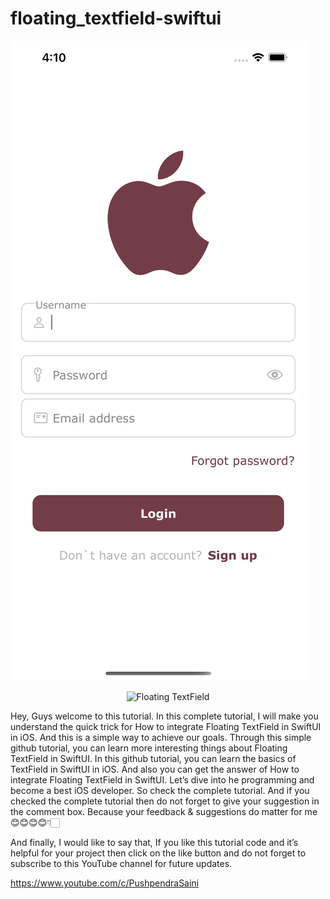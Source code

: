 # floating_textfield-swiftui


![Screenshot](Screen.png)
<p align="center">
  <img src="https://raw.githubusercontent.com/pushpendra996/floating-textfield-swiftui/main/Screen.png" width="350" title="Floating TextField">
</p>

Hey, Guys welcome to this tutorial. In this complete tutorial, I will make you understand the quick trick for How to integrate Floating TextField in SwiftUI in iOS. And this is a simple way to achieve our goals. Through this simple github tutorial, you can learn more interesting things about Floating TextField in SwiftUI. In this github tutorial, you can learn the basics of TextField in SwiftUI in iOS. And also you can get the answer of How to integrate Floating TextField in SwiftUI. Let’s dive into he programming and become a best iOS developer. So check the complete tutorial. And if you checked the complete tutorial then do not forget to give your suggestion in the comment box. Because your feedback & suggestions do matter for me 😊😊😊😊👇🏻

And finally, I would like to say that, If you like this tutorial code and it’s helpful for your project then click on the like button and do not forget to subscribe to this YouTube channel for future updates.

https://www.youtube.com/c/PushpendraSaini
